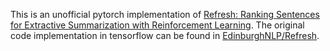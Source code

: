 This is an unofficial pytorch implementation of [Refresh: Ranking Sentences for Extractive Summarization with Reinforcement Learning](https://arxiv.org/pdf/1802.08636.pdf). The original code implementation in tensorflow can be found in [EdinburghNLP/Refresh](https://github.com/EdinburghNLP/Refresh).

